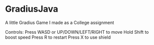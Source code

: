 # GradiusJava
A little Gradius Game I made as a College assignment

Controls: 
Press WASD or UP/DOWN/LEFT/RIGHT to move
Hold  Shift to boost speed
Press R to restart
Press X to use shield
